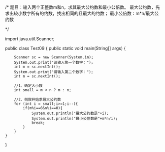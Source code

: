 /*
题目：输入两个正整数m和n，求其最大公约数和最小公倍数。
最大公约数，先求出较小数字所有的约数，找出相同的且最大的约数；
最小公倍数：m*n/最大公约数

 */

import java.util.Scanner;

public class Test09 {
    public static void main(String[] args) {

        Scanner sc = new Scanner(System.in);
        System.out.print("请输入第一个数字：");
        int m = sc.nextInt();
        System.out.print("请输入第二个数字：");
        int n = sc.nextInt();

        //1、确定大小数
        int small = m < n ? m : n;

        //2、倒叙开始求最大公约数
        for (int i = small;i>=1;i--){
            if(m%i==0&n%i==0){
                System.out.println("最大公约数是"+i);
                System.out.println("最小公倍数是"+m*n/i);
                break;
            }
        }
    }
}
